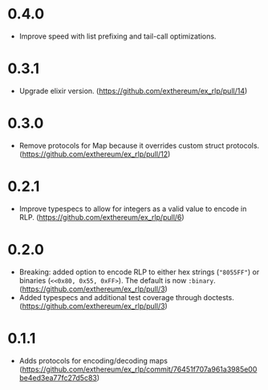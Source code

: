 # 0.4.0
* Improve speed with list prefixing and tail-call optimizations.
# 0.3.1
* Upgrade elixir version. (https://github.com/exthereum/ex_rlp/pull/14)
# 0.3.0
* Remove protocols for Map because it overrides custom struct protocols. (https://github.com/exthereum/ex_rlp/pull/12)
# 0.2.1
* Improve typespecs to allow for integers as a valid value to encode in RLP. (https://github.com/exthereum/ex_rlp/pull/6)
# 0.2.0
* Breaking: added option to encode RLP to either hex strings (`"8055FF"`) or binaries (`<<0x80, 0x55, 0xFF>`). The default is now `:binary`. (https://github.com/exthereum/ex_rlp/pull/3)
* Added typespecs and additional test coverage through doctests. (https://github.com/exthereum/ex_rlp/pull/3)
# 0.1.1
* Adds protocols for encoding/decoding maps (https://github.com/exthereum/ex_rlp/commit/76451f707a961a3985e00be4ed3ea77fc27d5c83)
